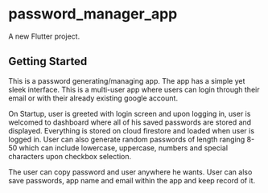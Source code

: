 # password_manager_app

A new Flutter project.

## Getting Started


This is a password generating/managing app. The app has a simple yet sleek interface.
This is a multi-user app where users can login through their email or with their already existing google account.

On Startup, user is greeted with login screen and upon logging in, user is welcomed to dashboard where all of his saved passwords are stored and displayed.
Everything is stored on cloud firestore and loaded when user is logged in. User can also generate random passwords of length ranging 8-50 which can include lowercase, uppercase, numbers and special characters upon checkbox selection.

The user can copy password and user anywhere he wants. 
User can also save passwords, app name and email within the app and keep record of it.

